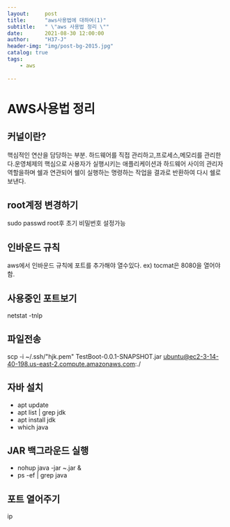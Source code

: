 ```yaml
---
layout:     post
title:      "aws사용법에 대하여(1)"
subtitle:   " \"aws 사용법 정리 \""
date:       2021-08-30 12:00:00
author:     "H37-J"
header-img: "img/post-bg-2015.jpg"
catalog: true
tags:
    - aws
    
---
```


# AWS사용법 정리

## 커널이란?

핵심적인 연산을 담당하는 부분. 하드웨어를 직접 관리하고,프로세스,메모리를 관리한다.운영체제의 핵심으로 사용자가 실행시키는 애플리케이션과 하드웨어 사이의 관리자 역할을하며 쉘과 연관되어 쉘이 실행하는 명령하는 작업을 결과로 반환하여 다시 쉘로 보낸다.

## root계정 변경하기

sudo passwd root후 초기 비밀번호 설정가능

## 인바운드 규칙

aws에서 인바운드 규칙에 포트를 추가해야 열수있다.
ex) tocmat은 8080을 열어야 함.

## 사용중인 포트보기

netstat -tnlp

## 파일전송

scp -i ~/.ssh/"hjk.pem" TestBoot-0.0.1-SNAPSHOT.jar  ubuntu@ec2-3-14-40-198.us-east-2.compute.amazonaws.com:./

## 자바 설치

* apt update
* apt list | grep jdk
* apt install jdk
* which java

## JAR 백그라운드 실행

* nohup java -jar ~.jar &
* ps -ef | grep java

## 포트 열어주기

ip
